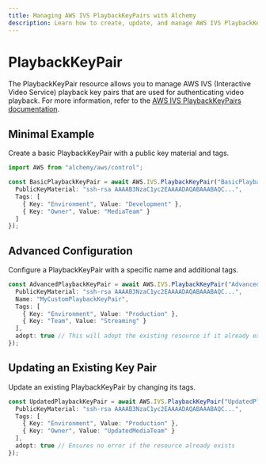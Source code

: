 ```yaml
---
title: Managing AWS IVS PlaybackKeyPairs with Alchemy
description: Learn how to create, update, and manage AWS IVS PlaybackKeyPairs using Alchemy Cloud Control.
---
```


# PlaybackKeyPair

The PlaybackKeyPair resource allows you to manage AWS IVS (Interactive Video Service) playback key pairs that are used for authenticating video playback. For more information, refer to the [AWS IVS PlaybackKeyPairs documentation](https://docs.aws.amazon.com/ivs/latest/userguide/).

## Minimal Example

Create a basic PlaybackKeyPair with a public key material and tags.

```ts
import AWS from "alchemy/aws/control";

const BasicPlaybackKeyPair = await AWS.IVS.PlaybackKeyPair("BasicPlaybackKeyPair", {
  PublicKeyMaterial: "ssh-rsa AAAAB3NzaC1yc2EAAAADAQABAAABAQC...",
  Tags: [
    { Key: "Environment", Value: "Development" },
    { Key: "Owner", Value: "MediaTeam" }
  ]
});
```

## Advanced Configuration

Configure a PlaybackKeyPair with a specific name and additional tags.

```ts
const AdvancedPlaybackKeyPair = await AWS.IVS.PlaybackKeyPair("AdvancedPlaybackKeyPair", {
  PublicKeyMaterial: "ssh-rsa AAAAB3NzaC1yc2EAAAADAQABAAABAQC...",
  Name: "MyCustomPlaybackKeyPair",
  Tags: [
    { Key: "Environment", Value: "Production" },
    { Key: "Team", Value: "Streaming" }
  ],
  adopt: true // This will adopt the existing resource if it already exists
});
```

## Updating an Existing Key Pair

Update an existing PlaybackKeyPair by changing its tags.

```ts
const UpdatedPlaybackKeyPair = await AWS.IVS.PlaybackKeyPair("UpdatedPlaybackKeyPair", {
  PublicKeyMaterial: "ssh-rsa AAAAB3NzaC1yc2EAAAADAQABAAABAQC...",
  Tags: [
    { Key: "Environment", Value: "Production" },
    { Key: "Owner", Value: "UpdatedMediaTeam" }
  ],
  adopt: true // Ensures no error if the resource already exists
});
```